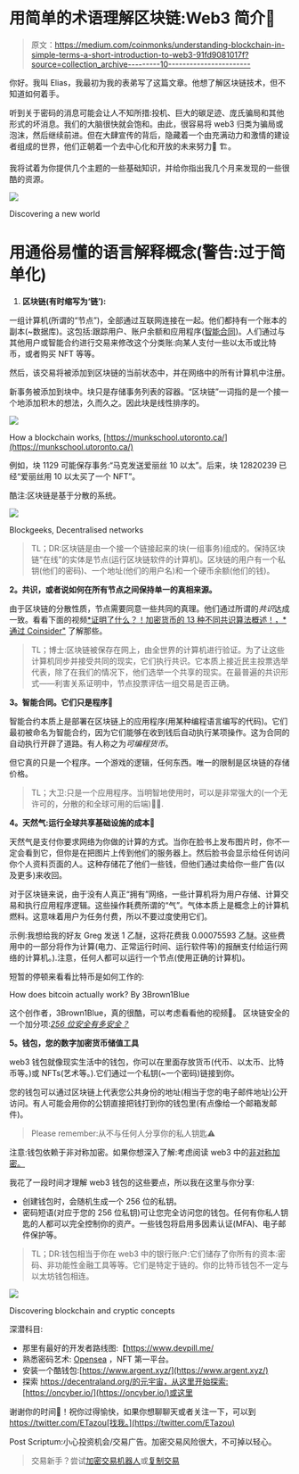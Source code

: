 # 用简单的术语理解区块链:Web3 简介🚀

> 原文：<https://medium.com/coinmonks/understanding-blockchain-in-simple-terms-a-short-introduction-to-web3-91fd9081017f?source=collection_archive---------10----------------------->

你好。我叫 Elias，我最初为我的表弟写了这篇文章。他想了解区块链技术，但不知道如何着手。

听到关于密码的消息可能会让人不知所措:投机、巨大的碳足迹、庞氏骗局和其他形式的坏消息。我们的大脑很快就会饱和。由此，很容易将 web3 归类为骗局或泡沫，然后继续前进。但在大肆宣传的背后，隐藏着一个由充满动力和激情的建设者组成的世界，他们正朝着一个去中心化和开放的未来努力👷 🏗。

我将试着为你提供几个主题的一些基础知识，并给你指出我几个月来发现的一些很酷的资源。

![](img/1f806b24ee4a12bc675b7c5f0a36a380.png)

Discovering a new world

# 用通俗易懂的语言解释概念(警告:过于简单化)

1.  **区块链(有时缩写为‘链’):**

一组计算机(所谓的“节点”)，全部通过互联网连接在一起。他们都持有一个账本的副本(~数据库)。这包括:跟踪用户、账户余额和应用程序([智能合同](https://www.notion.so/onboarding-to-crypto-b97fc44c0dae4d5cba1a1ceda2aa41dc))。人们通过与其他用户或智能合约进行交易来修改这个分类账:向某人支付一些以太币或比特币，或者购买 NFT 等等。

然后，该交易将被添加到区块链的当前状态中，并在网络中的所有计算机中注册。

新事务被添加到块中。块只是存储事务列表的容器。“区块链”一词指的是一个接一个地添加积木的想法，久而久之。因此块是线性排序的。

![](img/4fca04649b30f055098be6e38e7c87bf.png)

How a blockchain works, [https://munkschool.utoronto.ca/](https://munkschool.utoronto.ca/)

例如，块 1129 可能保存事务:“马克发送爱丽丝 10 以太”。后来，块 12820239 已经“爱丽丝用 10 以太买了一个 NFT”。

酷注:区块链是基于分散的系统。

![](img/266649183207e97c503d67d85677597c.png)

Blockgeeks, Decentralised networks

> TL；DR:区块链是由一个接一个链接起来的块(一组事务)组成的。保持区块链“在线”的实体是节点(运行区块链软件的计算机)。区块链的用户有一个私钥(他们的密码)、一个地址(他们的用户名)和一个硬币余额(他们的钱)。

**2。共识，或者说如何在所有节点之间保持单一的真相来源。**

由于区块链的分散性质，节点需要同意一些共同的真理。他们通过所谓的*共识*达成一致。看看下面的视频[*证明了什么？！加密货币的 13 种不同共识算法概述！，*通过 Coinsider"](https://www.youtube.com/watch?v=ah94PuwR1DI) 了解那些。

> TL；博士:区块链被保存在网上，由全世界的计算机进行验证。为了让这些计算机同步并接受共同的现实，它们执行共识。它本质上接近民主投票选举代表，除了在我们的情况下，他们选举一个共享的现实。在最普遍的共识形式——利害关系证明中，节点投票评估一组交易是否正确。

**3。智能合同。它们只是程序💅**

智能合约本质上是部署在区块链上的应用程序(用某种编程语言编写的代码)。它们最初被命名为智能合约，因为它们能够在收到钱后自动执行某项操作。这为合同的自动执行开辟了道路。有人称之为*可编程货币*。

但它真的只是一个程序。一个游戏的逻辑，任何东西。唯一的限制是区块链的存储价格。

> TL；大卫:只是一个应用程序。当明智地使用时，可以是非常强大的(一个无许可的，分散的和全球可用的后端)🧙‍♀️.

**4。天然气:运行全球共享基础设施的成本💸**

天然气是支付你要求网络为你做的计算的方式。当你在脸书上发布图片时，你不一定会看到它，但你是在把图片上传到他们的服务器上。然后脸书会显示给任何访问你个人资料页面的人。这种存储花了他们一些钱，但他们通过卖给你一些广告(以及更多)来收回。

对于区块链来说，由于没有人真正“拥有”网络，一些计算机将为用户存储、计算交易和执行应用程序逻辑。这些操作耗费所谓的“气”。气体本质上是概念上的计算机燃料。这意味着用户为任务付费，所以不要过度使用它们。

示例:我想给我的好友 Greg 发送 1 乙醚，这将花费我 0.00075593 乙醚。这些费用中的一部分将作为计算(电力、正常运行时间、运行软件等)的报酬支付给运行网络的计算机。).注意，任何人都可以运行一个节点(使用正确的计算机)。

短暂的停顿来看看比特币是如何工作的:

How does bitcoin actually work? By 3Brown1Blue

这个创作者，3Brown1Blue，真的很酷，可以考虑看看他的视频💫。
区块链安全的一个加分项:[*256 位安全有多安全？*](https://www.youtube.com/watch?v=S9JGmA5_unY)

**5。钱包，您的数字加密货币储值工具**

web3 钱包就像现实生活中的钱包，你可以在里面存放货币(代币、以太币、比特币等。)或 NFTs(艺术等。).它们通过一个私钥(~一个密码)链接到你。

您的钱包可以通过区块链上代表您公共身份的地址(相当于您的电子邮件地址)公开访问。有人可能会用你的公钥直接把钱打到你的钱包里(有点像给一个邮箱发邮件)。

> ️️️P️lease remember:️从不与任何人分享你的私人钥匙⚠️

注意:钱包依赖于非对称加密。如果你想深入了解:考虑阅读 web3 中的[非对称加密。](https://hackernoon.com/asymmetric-cryptography-in-blockchains-d1a4c1654a71)

我花了一段时间才理解 web3 钱包的这些要点，所以我在这里与你分享:

*   创建钱包时，会随机生成一个 256 位的私钥。
*   密码短语(对应于您的 256 位私钥)可让您完全访问您的钱包。任何有你私人钥匙的人都可以完全控制你的资产。一些钱包将启用多因素认证(MFA)、电子邮件保护等。

> TL；DR:钱包相当于你在 web3 中的银行账户:它们储存了你所有的资本:密码、非功能性金融工具等等。它们是特定于链的。你的比特币钱包不一定与以太坊钱包相连。

![](img/380b2903d02259904ccda6c27339575f.png)

Discovering blockchain and cryptic concepts

深潜科目:

*   那里有最好的开发者路线图:【https://www.devpill.me/ 
*   熟悉密码艺术: [Opensea](https://opensea.io/learn) ，NFT 第一平台。
*   安装一个酷钱包:[https://www.argent.xyz/](https://www.argent.xyz/)
*   探索 https://decentraland.org/的元宇宙，从这里开始探索:[https://oncyber.io/](https://oncyber.io/)或这里

谢谢你的时间👏！祝你过得愉快，如果你想聊聊天或者关注一下，可以到 https://twitter.com/ETazou[找我。](https://twitter.com/ETazou)

Post Scriptum:小心投资机会/交易广告。加密交易风险很大，不可掉以轻心。

> 交易新手？尝试[加密交易机器人](/coinmonks/crypto-trading-bot-c2ffce8acb2a)或[复制交易](/coinmonks/top-10-crypto-copy-trading-platforms-for-beginners-d0c37c7d698c)